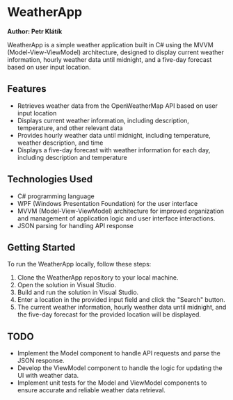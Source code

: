 # WeatherApp

**Author: Petr Klátík**

WeatherApp is a simple weather application built in C# using the MVVM (Model-View-ViewModel) architecture, designed to display current weather information, hourly weather data until midnight, and a five-day forecast based on user input location.

## Features
- Retrieves weather data from the OpenWeatherMap API based on user input location
- Displays current weather information, including description, temperature, and other relevant data
- Provides hourly weather data until midnight, including temperature, weather description, and time
- Displays a five-day forecast with weather information for each day, including description and temperature

## Technologies Used
- C# programming language
- WPF (Windows Presentation Foundation) for the user interface
- MVVM (Model-View-ViewModel) architecture for improved organization and management of application logic and user interface interactions.
- JSON parsing for handling API response

## Getting Started
To run the WeatherApp locally, follow these steps:

1. Clone the WeatherApp repository to your local machine.
2. Open the solution in Visual Studio.
3. Build and run the solution in Visual Studio.
4. Enter a location in the provided input field and click the "Search" button.
5. The current weather information, hourly weather data until midnight, and the five-day forecast for the provided location will be displayed.

## TODO
- Implement the Model component to handle API requests and parse the JSON response.
- Develop the ViewModel component to handle the logic for updating the UI with weather data.
- Implement unit tests for the Model and ViewModel components to ensure accurate and reliable weather data retrieval.
